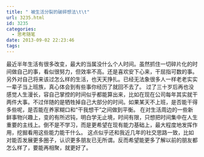 ```yaml
---
title: " 被生活分裂的破碎想法\t\t"
url: 3235.html
id: 3235
categories:
  - 思考随笔
date: 2013-09-02 22:23:46
tags:
---
```


最近半年生活有很多改变，最大的当属没什么个人时间。虽然抓住一切碎片化的时间做自己的事，看似很努力，但效率不高。还是喜欢安下心来，干屈指可数的事。 另外对自己将来该过怎么样的生活，也天天挣扎。已经无法象很多人一样老老实实一辈子当上班族，真心体会到有些事你经历了就回不去了。 过了三十岁后再也没感觉人生漫长，容自己掌控的时间似乎都能算出来，比如在现在公司每年其实就干两件大事。不过伴随的是牺牲掉自己大部分的时间。如果某天不上班，是否能干得多些呢，是否能在养家糊口和“干我想干”之间做到平衡。 在对生活周边的一些新鲜事物兴趣上，变的有所迟钝，明白学无止境，时间有限，只想把时间集中在人生重要的主线上。倒不是不学习，而是更希望在现有能力基础上，最大程度地发挥作用，挖掘看用这些能力能干什么。 这点似乎还和我近几年的社交思路一致，比如对能否发展更多圈子，认识更多朋友已无所谓。反而希望能更多了解以前的朋友都怎么样了，要能再相聚，就更好了。